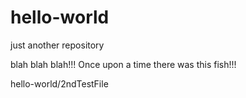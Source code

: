 # hello-world
just another repository


blah blah blah!!!
Once upon a time there was this fish!!!

hello-world/2ndTestFile

